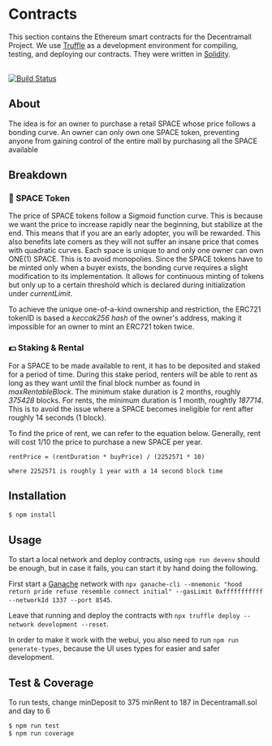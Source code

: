 # Contracts

This section contains the Ethereum smart contracts for the Decentramall Project. We use [Truffle](https://github.com/trufflesuite/truffle) as a development environment for compiling, testing, and deploying our contracts. They were written in [Solidity](https://github.com/ethereum/solidity).
<br/><br/>

[![Build Status](https://travis-ci.org/decentramall/decentramall.svg?branch=master)](https://travis-ci.org/decentramall/decentramall)

## About

The idea is for an owner to purchase a retail SPACE whose price follows a bonding curve. An owner can only own one SPACE
token, preventing anyone from gaining control of the entire mall by purchasing all the SPACE available

## Breakdown

### 🌌 SPACE Token

The price of SPACE tokens follow a Sigmoid function curve. This is because we want the price to increase rapidly near the beginning, but stabilize at the end. This means that if you are an early adopter, you will be rewarded. This also benefits late comers as they will not suffer an insane price that comes with quadratic curves. Each space is unique to and only one owner can own ONE(1) SPACE. This is to avoid monopolies. Since the SPACE tokens have to be minted only when a buyer exists, the bonding curve requires a slight modification to its implementation. It allows for continuous minting of tokens but only up to a certain threshold which is declared during initialization under _currentLimit_.

To achieve the unique one-of-a-kind ownership and restriction, the ERC721 tokenID is based a _keccak256 hash_ of the owner's
address, making it impossible for an owner to mint an ERC721 token twice.

### 💵 Staking & Rental

For a SPACE to be made available to rent, it has to be deposited and staked for a period of time. During this stake period, renters will be able to rent as long as they want until the final block number as found in _maxRentableBlock_. The minimum stake duration is 2 months, roughly _375428_ blocks. For rents, the minimum duration is 1 month, roughtly _187714_. This is to avoid the issue where a SPACE becomes ineligible for rent after roughly 14 seconds (1 block).

To find the price of rent, we can refer to the equation below. Generally, rent will cost 1/10 the price to purchase a new SPACE per year.

```
rentPrice = (rentDuration * buyPrice) / (2252571 * 10)

where 2252571 is roughly 1 year with a 14 second block time
```

## Installation

```bash
$ npm install
```

## Usage

To start a local network and deploy contracts, using `npm run devenv` should be enough, but in case it fails, you can start it by hand doing the following.

First start a [Ganache](https://truffleframework.com/ganache) network with `npx ganache-cli --mnemonic "hood return pride refuse resemble connect initial" --gasLimit 0xfffffffffff --networkId 1337 --port 8545`.

Leave that running and deploy the contracts with `npx truffle deploy --network development --reset`.

In order to make it work with the webui, you also need to run `npm run generate-types`, because the UI uses types for easier and safer development.

## Test & Coverage

To run tests, change minDeposit to 375 minRent to 187 in Decentramall.sol and day to 6

```bash
$ npm run test
$ npm run coverage
```

